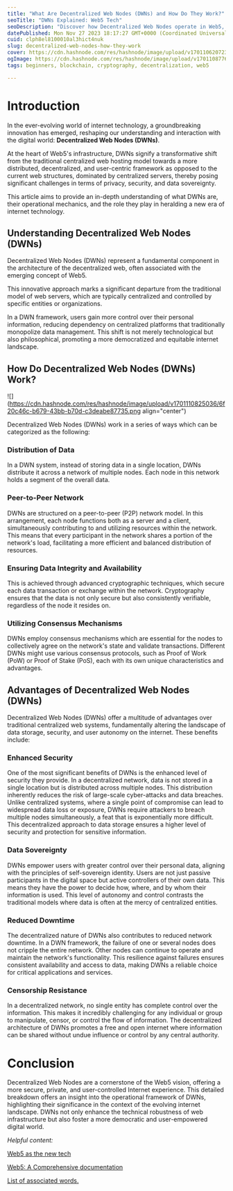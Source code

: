```yaml
---
title: "What Are Decentralized Web Nodes (DWNs) and How Do They Work?"
seoTitle: "DWNs Explained: Web5 Tech"
seoDescription: "Discover how Decentralized Web Nodes operate in Web5, enhancing security and data autonomy for users."
datePublished: Mon Nov 27 2023 18:17:27 GMT+0000 (Coordinated Universal Time)
cuid: clph8el8100010al3hict4nuk
slug: decentralized-web-nodes-how-they-work
cover: https://cdn.hashnode.com/res/hashnode/image/upload/v1701106207239/b3310168-d5ea-4825-b2da-af2bb29163ea.png
ogImage: https://cdn.hashnode.com/res/hashnode/image/upload/v1701108776830/bf1af73a-04c6-47e1-b5e8-faff809300f7.png
tags: beginners, blockchain, cryptography, decentralization, web5

---
```


# Introduction

In the ever-evolving world of internet technology, a groundbreaking innovation has emerged, reshaping our understanding and interaction with the digital world: **Decentralized Web Nodes (DWNs)**.

At the heart of Web5's infrastructure, DWNs signify a transformative shift from the traditional centralized web hosting model towards a more distributed, decentralized, and user-centric framework as opposed to the current web structures, dominated by centralized servers, thereby posing significant challenges in terms of privacy, security, and data sovereignty.

This article aims to provide an in-depth understanding of what DWNs are, their operational mechanics, and the role they play in heralding a new era of internet technology.

## Understanding Decentralized Web Nodes (DWNs)

Decentralized Web Nodes (DWNs) represent a fundamental component in the architecture of the decentralized web, often associated with the emerging concept of Web5.

This innovative approach marks a significant departure from the traditional model of web servers, which are typically centralized and controlled by specific entities or organizations.

In a DWN framework, users gain more control over their personal information, reducing dependency on centralized platforms that traditionally monopolize data management. This shift is not merely technological but also philosophical, promoting a more democratized and equitable internet landscape.

## How Do Decentralized Web Nodes (DWNs) Work?

![](https://cdn.hashnode.com/res/hashnode/image/upload/v1701110825036/6f20c46c-b679-43bb-b70d-c3deabe87735.png align="center")

Decentralized Web Nodes (DWNs) work in a series of ways which can be categorized as the following:

### Distribution of Data

In a DWN system, instead of storing data in a single location, DWNs distribute it across a network of multiple nodes. Each node in this network holds a segment of the overall data.

### Peer-to-Peer Network

DWNs are structured on a peer-to-peer (P2P) network model. In this arrangement, each node functions both as a server and a client, simultaneously contributing to and utilizing resources within the network. This means that every participant in the network shares a portion of the network's load, facilitating a more efficient and balanced distribution of resources.

### Ensuring Data Integrity and Availability

This is achieved through advanced cryptographic techniques, which secure each data transaction or exchange within the network. Cryptography ensures that the data is not only secure but also consistently verifiable, regardless of the node it resides on.

### Utilizing Consensus Mechanisms

DWNs employ consensus mechanisms which are essential for the nodes to collectively agree on the network's state and validate transactions. Different DWNs might use various consensus protocols, such as Proof of Work (PoW) or Proof of Stake (PoS), each with its own unique characteristics and advantages.

## Advantages of Decentralized Web Nodes (DWNs)

Decentralized Web Nodes (DWNs) offer a multitude of advantages over traditional centralized web systems, fundamentally altering the landscape of data storage, security, and user autonomy on the internet. These benefits include:

### Enhanced Security

One of the most significant benefits of DWNs is the enhanced level of security they provide. In a decentralized network, data is not stored in a single location but is distributed across multiple nodes. This distribution inherently reduces the risk of large-scale cyber-attacks and data breaches. Unlike centralized systems, where a single point of compromise can lead to widespread data loss or exposure, DWNs require attackers to breach multiple nodes simultaneously, a feat that is exponentially more difficult. This decentralized approach to data storage ensures a higher level of security and protection for sensitive information.

### Data Sovereignty

DWNs empower users with greater control over their personal data, aligning with the principles of self-sovereign identity. Users are not just passive participants in the digital space but active controllers of their own data. This means they have the power to decide how, where, and by whom their information is used. This level of autonomy and control contrasts the traditional models where data is often at the mercy of centralized entities.

### Reduced Downtime

The decentralized nature of DWNs also contributes to reduced network downtime. In a DWN framework, the failure of one or several nodes does not cripple the entire network. Other nodes can continue to operate and maintain the network's functionality. This resilience against failures ensures consistent availability and access to data, making DWNs a reliable choice for critical applications and services.

### Censorship Resistance

In a decentralized network, no single entity has complete control over the information. This makes it incredibly challenging for any individual or group to manipulate, censor, or control the flow of information. The decentralized architecture of DWNs promotes a free and open internet where information can be shared without undue influence or control by any central authority.

# Conclusion

Decentralized Web Nodes are a cornerstone of the Web5 vision, offering a more secure, private, and user-controlled Internet experience. This detailed breakdown offers an insight into the operational framework of DWNs, highlighting their significance in the context of the evolving internet landscape. DWNs not only enhance the technical robustness of web infrastructure but also foster a more democratic and user-empowered digital world.

*Helpful content:*

[Web5 as the new tech](https://developer.tbd.website/blog/what-is-web5)

[Web5: A Comprehensive documentation](https://developer.tbd.website/docs/)

[List of associated words.](https://annietah.hashnode.dev/words-associated-with-dnws)